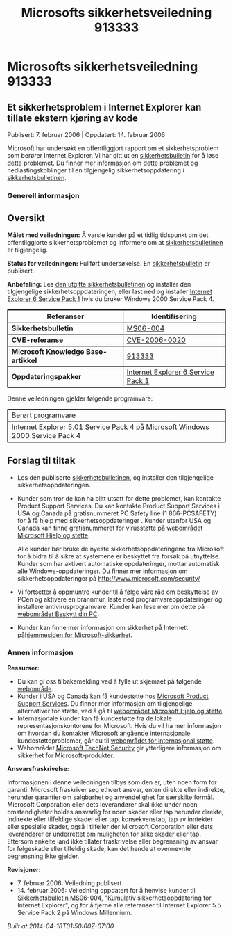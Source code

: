 ﻿---
title: Microsofts sikkerhetsveiledning 913333
TOCTitle: "913333"
ms:assetid: "913333"
ms:mtpsurl: https://technet.microsoft.com/nb-NO/library/913333(v=Security.10)
ms:contentKeyID: 61230799
ms.date: 04/18/2014
mtps_version: v=Security.10
ms.translationtype: HT
---

# Microsofts sikkerhetsveiledning 913333

## Et sikkerhetsproblem i Internet Explorer kan tillate ekstern kjøring av kode

Publisert: 7. februar 2006 | Oppdatert: 14. februar 2006

Microsoft har undersøkt en offentliggjort rapport om et sikkerhetsproblem som berører Internet Explorer. Vi har gitt ut en [sikkerhetsbulletin](http://go.microsoft.com/fwlink/?linkid=57064) for å løse dette problemet. Du finner mer informasjon om dette problemet og nedlastingskoblinger til en tilgjengelig sikkerhetsoppdatering i [sikkerhetsbulletinen](http://go.microsoft.com/fwlink/?linkid=57064).

### Generell informasjon

## Oversikt

**Målet med veiledningen:** Å varsle kunder på et tidlig tidspunkt om det offentliggjorte sikkerhetsproblemet og informere om at [sikkerhetsbulletinen](http://go.microsoft.com/fwlink/?linkid=57064) er tilgjengelig.

**Status for veiledningen:** Fullført undersøkelse. En [sikkerhetsbulletin](http://go.microsoft.com/fwlink/?linkid=57064) er publisert.

**Anbefaling:** Les [den utgitte sikkerhetsbulletinen](http://go.microsoft.com/fwlink/?linkid=57064) og installer den tilgjengelige sikkerhetsoppdateringen, eller last ned og installer [Internet Explorer 6 Service Pack 1](http://www.microsoft.com/windows/ie/downloads/critical/ie6sp1/default.mspx) hvis du bruker Windows 2000 Service Pack 4.

<table style="border:1px solid black;">
<thead>
<tr class="header">
<th style="border:1px solid black;">Referanser</th>
<th style="border:1px solid black;">Identifisering</th>
</tr>
</thead>
<tbody>
<tr class="odd">
<td style="border:1px solid black;"><strong>Sikkerhetsbulletin</strong></td>
<td style="border:1px solid black;"><a href="http://go.microsoft.com/fwlink/?linkid=57064">MS06-004</a></td>
</tr>
<tr class="even">
<td style="border:1px solid black;"><strong>CVE-referanse</strong></td>
<td style="border:1px solid black;"><a href="http://www.cve.mitre.org/cgi-bin/cvename.cgi?name=cve-2006-0020">CVE-2006-0020</a></td>
</tr>
<tr class="odd">
<td style="border:1px solid black;"><strong>Microsoft Knowledge Base-artikkel</strong></td>
<td style="border:1px solid black;"><a href="http://support.microsoft.com/kb/913333">913333</a></td>
</tr>
<tr class="even">
<td style="border:1px solid black;"><strong>Oppdateringspakker</strong></td>
<td style="border:1px solid black;"><a href="http://www.microsoft.com/windows/ie/downloads/critical/ie6sp1/default.mspx">Internet Explorer 6 Service Pack 1</a></td>
</tr>
</tbody>
</table>


Denne veiledningen gjelder følgende programvare:

<table style="border:1px solid black;">
<tbody>
<tr class="odd">
<td style="border:1px solid black;">Berørt programvare</td>
</tr>
<tr class="even">
<td style="border:1px solid black;">Internet Explorer 5.01 Service Pack 4 på Microsoft Windows 2000 Service Pack 4</td>
</tr>
</tbody>
</table>


## Forslag til tiltak

  - Les den publiserte [sikkerhetsbulletinen](http://go.microsoft.com/fwlink/?linkid=57064), og installer den tilgjengelige sikkerhetsoppdateringen.
  - Kunder som tror de kan ha blitt utsatt for dette problemet, kan kontakte Product Support Services. Du kan kontakte Product Support Services i USA og Canada på gratisnummeret PC Safety line (1 866-PCSAFETY) for å få hjelp med sikkerhetsoppdateringer . Kunder utenfor USA og Canada kan finne gratisnummeret for virusstøtte på [webområdet Microsoft Hjelp og støtte](http://support.microsoft.com/security/).  
      
    Alle kunder bør bruke de nyeste sikkerhetsoppdateringene fra Microsoft for å bidra til å sikre at systemene er beskyttet fra forsøk på utnyttelse. Kunder som har aktivert automatiske oppdateringer, mottar automatisk alle Windows-oppdateringer. Du finner mer informasjon om sikkerhetsoppdateringer på <http://www.microsoft.com/security/>
  - Vi fortsetter å oppmuntre kunder til å følge våre råd om beskyttelse av PCen og aktivere en brannmur, laste ned programvareoppdateringer og installere antivirusprogramvare. Kunder kan lese mer om dette på [webområdet Beskytt din PC](http://www.microsoft.com/protect).
  - Kunder kan finne mer informasjon om sikkerhet på Internett på[hjemmesiden for Microsoft-sikkerhet](http://www.microsoft.com/security).

### Annen informasjon

**Ressurser:**

  - Du kan gi oss tilbakemelding ved å fylle ut skjemaet på følgende [webområde](https://support.microsoft.com/common/survey.aspx?scid=sw;en;1257&amp;showpage=1&amp;ws=technet&amp;sd=tech).
  - Kunder i USA og Canada kan få kundestøtte hos [Microsoft Product Support Services](http://go.microsoft.com/fwlink/?linkid=21131). Du finner mer informasjon om tilgjengelige alternativer for støtte, ved å gå til [webområdet Microsoft Hjelp og støtte](http://support.microsoft.com/).
  - Internasjonale kunder kan få kundestøtte fra de lokale representasjonskontorene for Microsoft. Hvis du vil ha mer informasjon om hvordan du kontakter Microsoft angående internasjonale kundestøtteproblemer, går du til [webområdet for internasjonal støtte](http://go.microsoft.com/fwlink/?linkid=21155).
  - Webområdet [Microsoft TechNet Security](http://go.microsoft.com/fwlink/?linkid=21132) gir ytterligere informasjon om sikkerhet for Microsoft-produkter.

**Ansvarsfraskrivelse:**

Informasjonen i denne veiledningen tilbys som den er, uten noen form for garanti. Microsoft fraskriver seg ethvert ansvar, enten direkte eller indirekte, herunder garantier om salgbarhet og anvendelighet for særskilte formål. Microsoft Corporation eller dets leverandører skal ikke under noen omstendigheter holdes ansvarlig for noen skader eller tap herunder direkte, indirekte eller tilfeldige skader eller tap, konsekvenstap, tap av inntekter eller spesielle skader, også i tilfeller der Microsoft Corporation eller dets leverandører er underrettet om muligheten for slike skader eller tap. Ettersom enkelte land ikke tillater fraskrivelse eller begrensning av ansvar for følgeskade eller tilfeldig skade, kan det hende at ovennevnte begrensning ikke gjelder.

**Revisjoner:**

  - 7\. februar 2006: Veiledning publisert
  - 14\. februar 2006: Veiledning oppdatert for å henvise kunder til [Sikkerhetsbulletin MS06-004](http://go.microsoft.com/fwlink/?linkid=57064), "Kumulativ sikkerhetsoppdatering for Internet Explorer", og for å fjerne alle referanser til Internet Explorer 5.5 Service Pack 2 på Windows Millennium.

*Built at 2014-04-18T01:50:00Z-07:00*

